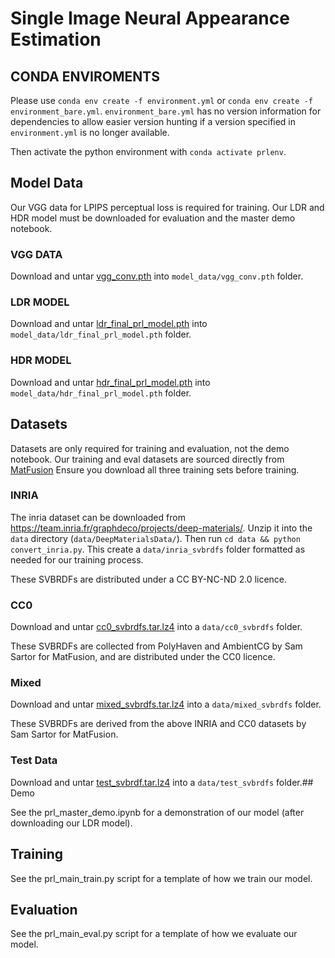 # Single Image Neural Appearance Estimation

## CONDA ENVIROMENTS
Please use `conda env create -f environment.yml` or `conda env create -f environment_bare.yml`.
`environment_bare.yml` has no version information for dependencies to allow easier version hunting if a version specified in `environment.yml` is no longer available.

Then activate the python environment with `conda activate prlenv`.


## Model Data

Our VGG data for LPIPS perceptual loss is required for training.
Our LDR and HDR model must be downloaded for evaluation and the master demo notebook.

### VGG DATA

Download and untar [vgg_conv.pth](https://drive.google.com/file/d/1hW6cGkmxr1XQPDJ_61atnXwO2yBuJMTZ/view?usp=sharing) into `model_data/vgg_conv.pth` folder.

### LDR MODEL

Download and untar [ldr_final_prl_model.pth](https://drive.google.com/file/d/1tdnetJpXWmtPkjB5rNCeIahkdLaFD9pJ/view?usp=sharing) into `model_data/ldr_final_prl_model.pth` folder.


### HDR MODEL

Download and untar [hdr_final_prl_model.pth](https://drive.google.com/file/d/1RE-qpABPiLN0RTxKjR02hGAXRR1VKMUl/view?usp=sharing) into `model_data/hdr_final_prl_model.pth` folder.



## Datasets

Datasets are only required for training and evaluation, not the demo notebook.
Our training and eval datasets are sourced directly from [MatFusion](https://github.com/samsartor/matfusion)
Ensure you download all three training sets before training.

### INRIA

The inria dataset can be downloaded from https://team.inria.fr/graphdeco/projects/deep-materials/. Unzip it into the `data` directory (`data/DeepMaterialsData/`).
Then run `cd data && python convert_inria.py`. This create a `data/inria_svbrdfs` folder formatted as needed for our training process.

These SVBRDFs are distributed under a CC BY-NC-ND 2.0 licence.

### CC0

Download and untar [cc0_svbrdfs.tar.lz4](https://www.cs.wm.edu/~ppeers/publications/Sartor2023MFA/data/cc0_svbrdfs.tar.lz4) into a `data/cc0_svbrdfs` folder.

These SVBRDFs are collected from PolyHaven and AmbientCG by Sam Sartor for MatFusion, and are distributed under the CC0 licence.

### Mixed

Download and untar [mixed_svbrdfs.tar.lz4](https://www.cs.wm.edu/~ppeers/publications/Sartor2023MFA/data/mixed_svbrdfs.tar.lz4) into a `data/mixed_svbrdfs` folder.

These SVBRDFs are derived from the above INRIA and CC0 datasets by Sam Sartor for MatFusion.

### Test Data

Download and untar [test_svbrdf.tar.lz4](https://www.cs.wm.edu/~ppeers/publications/Sartor2023MFA/data/test_svbrdfs.tar.lz4) into a `data/test_svbrdfs` folder.## Demo

See the prl_master_demo.ipynb for a demonstration of our model (after downloading our LDR model).


## Training

See the prl_main_train.py script for a template of how we train our model.

## Evaluation

See the prl_main_eval.py script for a template of how we evaluate our model.
